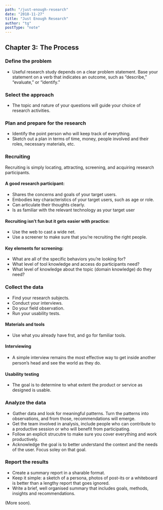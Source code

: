 ```yaml
---
path: "/just-enough-research"
date: "2018-11-27"
title: "Just Enough Research"
author: "tg"
postType: "note"
---
```


## Chapter 3:  The Process

### Define the problem

- Useful research study depends on a clear problem statement. Base your statement on a verb that indicates an outcome, such as “describe,” “evaluate,” or “identify.”

### Select the approach

- The topic and nature of your questions will guide your choice of research activities.

### Plan and prepare for the research

- Identify the point person who will keep track of everything.
- Sketch out a plan in terms of time, money, people involved and their roles, necessary materials, etc.

### Recruiting 

Recruiting is simply locating, attracting, screening, and acquiring research participants.

#### A good research participant:
- Shares the concerns and goals of your target users.
- Embodies key characteristics of your target users, such as age or role.
- Can articulate their thoughts clearly.
- Is as familiar with the relevant technology as your target user

#### Recruiting isn’t fun but it gets easier with practice:
- Use the web to cast a wide net.
- Use a screener to make sure that you’re recruiting the right
people.

#### Key elements for screening:
- What are all of the specific behaviors you’re looking for?
- What level of tool knowledge and access do participants need?
- What level of knowledge about the topic (domain knowledge) do they need?

### Collect the data

- Find your research subjects.
- Conduct your interviews.
- Do your field observation.
- Run your usability tests.

#### Materials and tools

- Use what you already have frst, and go for familiar tools.

#### Interviewing

- A simple interview remains the most eﬀective way to get inside another person’s head and see the world as they do.

#### Usability testing

- The goal is to determine to what extent the product or service as designed is usable.

### Analyze the data 
-  Gather data and look for meaningful patterns. Turn the patterns into observations, and from those, recommendations will emerge.
- Get the team involved in analysis, include people who can contribute to a productive session or who will benefit from participating.
- Follow an explicit strucutre to make sure you cover everything and work productively.
- Acknowledge the goal is to better understand the context and the needs of the user. Focus soley on that goal.

### Report the results
- Create a summary report in a sharable format.
- Keep it simple: a sketch of a persona, photos of post-its or a whiteboard is better than a lengthy report that goes ignored.
- Write a brief, well organised summary that includes goals, methods, insights and recommendations.

(More soon).